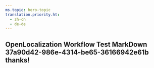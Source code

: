 ```yaml
---
ms.topic: hero-topic
translation.priority.ht: 
  - zh-cn
  - de-de
---
```

## OpenLocalization Workflow Test MarkDown 37a90d42-986e-4314-be65-36166942e61b thanks!
